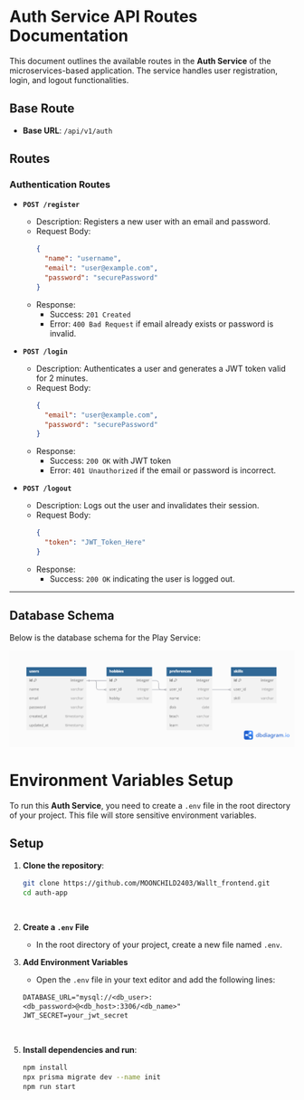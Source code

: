 # Auth Service API Routes Documentation

This document outlines the available routes in the **Auth Service** of the microservices-based application. The service handles user registration, login, and logout functionalities. 

## Base Route

- **Base URL**: `/api/v1/auth`

## Routes

### Authentication Routes

- **`POST /register`**
  - Description: Registers a new user with an email and password.
  - Request Body:
    ```json
    {
      "name": "username",
      "email": "user@example.com",
      "password": "securePassword"
    }
    ```
  - Response:
    - Success: `201 Created`
    - Error: `400 Bad Request` if email already exists or password is invalid.

- **`POST /login`**
  - Description: Authenticates a user and generates a JWT token valid for 2 minutes.
  - Request Body:
    ```json
    {
      "email": "user@example.com",
      "password": "securePassword"
    }
    ```
  - Response:
    - Success: `200 OK` with JWT token
    - Error: `401 Unauthorized` if the email or password is incorrect.

- **`POST /logout`**
  - Description: Logs out the user and invalidates their session.
  - Request Body:
    ```json
    {
      "token": "JWT_Token_Here"
    }
    ```
  - Response:
    - Success: `200 OK` indicating the user is logged out.

---

## Database Schema

Below is the database schema for the Play Service:

![Database Schema](./prisma/db_schema.png)

# Environment Variables Setup

To run this **Auth Service**, you need to create a `.env` file in the root directory of your project. This file will store sensitive environment variables.

## Setup

1. **Clone the repository**:
   ```bash
   git clone https://github.com/MOONCHILD2403/Wallt_frontend.git
   cd auth-app
<br>

2. **Create a `.env` File**
   - In the root directory of your project, create a new file named `.env`.

3. **Add Environment Variables**
   - Open the `.env` file in your text editor and add the following lines:

   ```plaintext
   DATABASE_URL="mysql://<db_user>:<db_password>@<db_host>:3306/<db_name>"
   JWT_SECRET=your_jwt_secret
<br>

5. **Install dependencies and run**:
   ```bash
   npm install
   npx prisma migrate dev --name init
   npm run start
<br>
